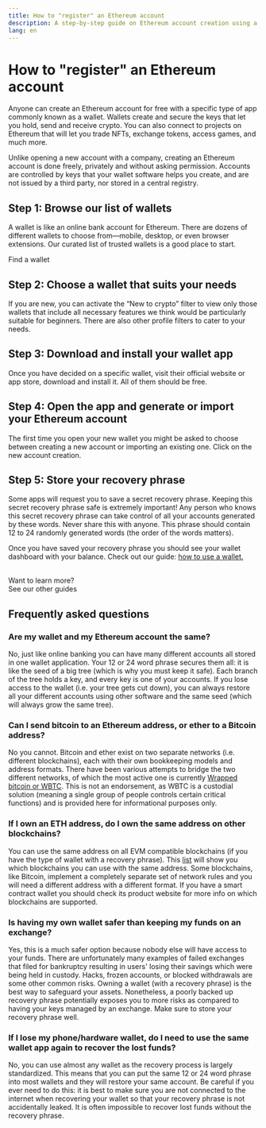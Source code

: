 ```yaml
---
title: How to "register" an Ethereum account
description: A step-by-step guide on Ethereum account creation using a wallet.
lang: en
---
```


# How to "register" an Ethereum account

Anyone can create an Ethereum account for free with a specific type of app commonly known as a wallet. Wallets create and secure the keys that let you hold, send and receive crypto. You can also connect to projects on Ethereum that will let you trade NFTs, exchange tokens, access games, and much more.

Unlike opening a new account with a company, creating an Ethereum account is done freely, privately and without asking permission. Accounts are controlled by keys that your wallet software helps you create, and are not issued by a third party, nor stored in a central registry.

## Step 1: Browse our list of wallets

A wallet is like an online bank account for Ethereum. There are dozens of different wallets to choose from—mobile, desktop, or even browser extensions. Our curated list of trusted wallets is a good place to start.

<ButtonLink to="/wallets/find-wallet/">
  Find a wallet
</ButtonLink>

## Step 2: Choose a wallet that suits your needs

If you are new, you can activate the “New to crypto” filter to view only those wallets that include all necessary features we think would be particularly suitable for beginners. There are also other profile filters to cater to your needs.

## Step 3: Download and install your wallet app

Once you have decided on a specific wallet, visit their official website or app store, download and install it. All of them should be free.

## Step 4: Open the app and generate or import your Ethereum account

The first time you open your new wallet you might be asked to choose between creating a new account or importing an existing one. Click on the new account creation.

## Step 5: Store your recovery phrase

Some apps will request you to save a secret recovery phrase. Keeping this secret recovery phrase safe is extremely important! Any person who knows this secret recovery phrase can take control of all your accounts generated by these words. Never share this with anyone. This phrase should contain 12 to 24 randomly generated words (the order of the words matters).

Once you have saved your recovery phrase you should see your wallet dashboard with your balance. Check out our guide: [how to use a wallet.](/guides/how-to-use-a-wallet)

 <br />
 
<InfoBanner shouldSpaceBetween emoji=":eyes:">
  <div>Want to learn more?</div>
  <ButtonLink to="/guides/">
    See our other guides
  </ButtonLink>
</InfoBanner>

## Frequently asked questions

### Are my wallet and my Ethereum account the same?

No, just like online banking you can have many different accounts all stored in one wallet application. Your 12 or 24 word phrase secures them all: it is like the seed of a big tree (which is why you must keep it safe). Each branch of the tree holds a key, and every key is one of your accounts. If you lose access to the wallet (i.e. your tree gets cut down), you can always restore all your different accounts using other software and the same seed (which will always grow the same tree).

### Can I send bitcoin to an Ethereum address, or ether to a Bitcoin address?

No you cannot. Bitcoin and ether exist on two separate networks (i.e. different blockchains), each with their own bookkeeping models and address formats. There have been various attempts to bridge the two different networks, of which the most active one is currently [Wrapped bitcoin or WBTC](https://www.bitcoin.com/get-started/what-is-wbtc/). This is not an endorsement, as WBTC is a custodial solution (meaning a single group of people controls certain critical functions) and is provided here for informational purposes only.

### If I own an ETH address, do I own the same address on other blockchains?

You can use the same address on all EVM compatible blockchains (if you have the type of wallet with a recovery phrase). This [list](https://chainlist.org/) will show you which blockchains you can use with the same address. Some blockchains, like Bitcoin, implement a completely separate set of network rules and you will need a different address with a different format. If you have a smart contract wallet you should check its product website for more info on which blockchains are supported.

### Is having my own wallet safer than keeping my funds on an exchange?

Yes, this is a much safer option because nobody else will have access to your funds. There are unfortunately many examples of failed exchanges that filed for bankruptcy resulting in users' losing their savings which were being held in custody. Hacks, frozen accounts, or blocked withdrawals are some other common risks. Owning a wallet (with a recovery phrase) is the best way to safeguard your assets. Nonetheless, a poorly backed up recovery phrase potentially exposes you to more risks as compared to having your keys managed by an exchange. Make sure to store your recovery phrase well.

### If I lose my phone/hardware wallet, do I need to use the same wallet app again to recover the lost funds?

No, you can use almost any wallet as the recovery process is largely standardized. This means that you can put the same 12 or 24 word phrase into most wallets and they will restore your same account. Be careful if you ever need to do this: it is best to make sure you are not connected to the internet when recovering your wallet so that your recovery phrase is not accidentally leaked. It is often impossible to recover lost funds without the recovery phrase.
